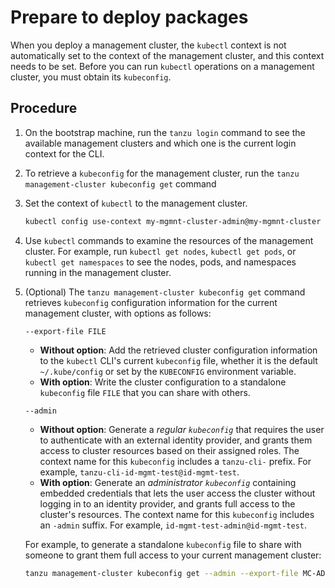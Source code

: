 # Prepare to deploy packages

When you deploy a management cluster, the `kubectl` context is not automatically set to the context of the management cluster, and this context needs to be set. Before you can run `kubectl` operations on a management cluster, you must obtain its `kubeconfig`. <!--Tanzu Kubernetes Grid provides two contexts for every management cluster and Tanzu Kubernetes cluster:  -->

<!--- The `admin` context of a cluster gives you full access to that cluster. If you implemented identity management on the cluster, using the `admin` context allows you to run `kubectl` operations without requiring authentication with your identity provider (IDP).
- If you implemented identity management on the cluster, using the regular context requires you to authenticate with your IDP before you can run `kubectl` operations on the cluster.-->

## Procedure

1. On the bootstrap machine, run the `tanzu login` command to see the available management clusters and which one is the current login context for the CLI.
1. To retrieve a `kubeconfig` for the management cluster, run the `tanzu management-cluster kubeconfig get` command

1. Set the context of `kubectl` to the management cluster.

   ```sh
   kubectl config use-context my-mgmnt-cluster-admin@my-mgmnt-cluster
   ```

1. Use `kubectl` commands to examine the resources of the management cluster. For example, run `kubectl get nodes`, `kubectl get pods`, or `kubectl get namespaces` to see the nodes, pods, and namespaces running in the management cluster.
1. (Optional) The `tanzu management-cluster kubeconfig get` command retrieves `kubeconfig` configuration information for the current management cluster, with options as follows:

   `--export-file FILE`
   * **Without option**: Add the retrieved cluster configuration information to the `kubectl` CLI's current `kubeconfig` file, whether it is the default `~/.kube/config` or set by the `KUBECONFIG` environment variable.
   * **With option**: Write the cluster configuration to a standalone `kubeconfig` file `FILE` that you can share with others.

   `--admin`
   * **Without option**: Generate a _regular `kubeconfig`_ that requires the user to authenticate with an external identity provider, and grants them access to cluster resources based on their assigned roles. The context name for this `kubeconfig` includes a `tanzu-cli-` prefix. For example,   `tanzu-cli-id-mgmt-test@id-mgmt-test`.
   * **With option**: Generate an _administrator `kubeconfig`_ containing embedded credentials that lets the user access the cluster without logging in to an identity provider, and grants full access to the cluster's resources. The context name for this `kubeconfig` includes an `-admin` suffix. For example, `id-mgmt-test-admin@id-mgmt-test`.

   For example, to generate a standalone `kubeconfig` file to share with someone to grant them full access to your current management cluster:

   ```sh
   tanzu management-cluster kubeconfig get --admin --export-file MC-ADMIN-KUBECONFIG
   ```

<!--To retrieve a `kubeconfig` for a workload cluster, run `tanzu cluster kubeconfig get` as described in [Retrieve Tanzu Kubernetes Cluster `kubeconfig`](../cluster-lifecycle/connect.md#kubeconfig).-->
<!-- add this after the cluster content>

**IMPORTANT**: By default, unless you set the `KUBECONFIG` environment variable to save the `kubeconfig` for a cluster to a specific file, all clusters that you deploy from the Tanzu CLI are added to a shared `.kube-tkg/config` file. If you delete the shared `.kube-tkg/config` file, all management clusters become orphaned and thus unusable.
